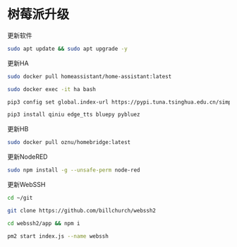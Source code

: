 # 树莓派升级

更新软件
```bash
sudo apt update && sudo apt upgrade -y
```
更新HA
```bash
sudo docker pull homeassistant/home-assistant:latest
```
```bash
sudo docker exec -it ha bash

pip3 config set global.index-url https://pypi.tuna.tsinghua.edu.cn/simple

pip3 install qiniu edge_tts bluepy pybluez
```
更新HB
```bash
sudo docker pull oznu/homebridge:latest
```
更新NodeRED
```bash
sudo npm install -g --unsafe-perm node-red
```
更新WebSSH
```bash
cd ~/git

git clone https://github.com/billchurch/webssh2

cd webssh2/app && npm i

pm2 start index.js --name webssh
```